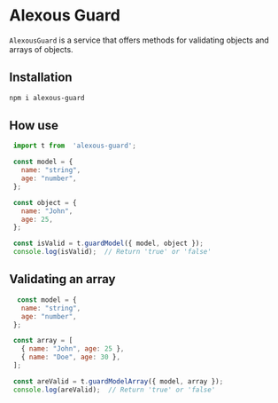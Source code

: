 # Alexous Guard

`AlexousGuard` is a service that offers methods for validating objects and arrays of objects.

## Installation

```bash
npm i alexous-guard
```

## How use

```javascript
 import t from  'alexous-guard';

 const model = {
   name: "string",
   age: "number",
 };

 const object = {
   name: "John",
   age: 25,
 };

 const isValid = t.guardModel({ model, object });
 console.log(isValid);  // Return 'true' or 'false'

```


## Validating an array

```javascript
  const model = {
   name: "string",
   age: "number",
 };

 const array = [
   { name: "John", age: 25 },
   { name: "Doe", age: 30 },
 ];

 const areValid = t.guardModelArray({ model, array });
 console.log(areValid);  // Return 'true' or 'false'

```


